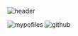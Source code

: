 ![header](https://capsule-render.vercel.app/api?type=Waving&text=HyeYeon's%20Profile&desc=Hello%20capsule%20render&height=150&color=auto&animation=fadeIn&fontSize=40)

![mypofiles](https://github-readme-stats.vercel.app/api?username=yanghyeyeon&theme=blue-green)
![github](https://img.shields.io/badge/GitHub-100000?style=for-the-badge&logo=github&logoColor=white)



